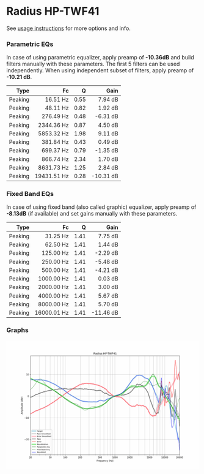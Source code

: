 # Radius HP-TWF41
See [usage instructions](https://github.com/jaakkopasanen/AutoEq#usage) for more options and info.

### Parametric EQs
In case of using parametric equalizer, apply preamp of **-10.36dB** and build filters manually
with these parameters. The first 5 filters can be used independently.
When using independent subset of filters, apply preamp of **-10.21 dB**.

| Type    | Fc          |    Q | Gain      |
|--------:|------------:|-----:|----------:|
| Peaking | 16.51 Hz    | 0.55 | 7.94 dB   |
| Peaking | 48.11 Hz    | 0.82 | 1.92 dB   |
| Peaking | 276.49 Hz   | 0.48 | -6.31 dB  |
| Peaking | 2344.36 Hz  | 0.87 | 4.50 dB   |
| Peaking | 5853.32 Hz  | 1.98 | 9.11 dB   |
| Peaking | 381.84 Hz   | 0.43 | 0.49 dB   |
| Peaking | 699.37 Hz   | 0.79 | -1.35 dB  |
| Peaking | 866.74 Hz   | 2.34 | 1.70 dB   |
| Peaking | 8631.73 Hz  | 1.25 | 2.84 dB   |
| Peaking | 19431.51 Hz | 0.28 | -10.31 dB |

### Fixed Band EQs
In case of using fixed band (also called graphic) equalizer, apply preamp of **-8.13dB**
(if available) and set gains manually with these parameters.

| Type    | Fc          |    Q | Gain      |
|--------:|------------:|-----:|----------:|
| Peaking | 31.25 Hz    | 1.41 | 7.75 dB   |
| Peaking | 62.50 Hz    | 1.41 | 1.44 dB   |
| Peaking | 125.00 Hz   | 1.41 | -2.29 dB  |
| Peaking | 250.00 Hz   | 1.41 | -5.48 dB  |
| Peaking | 500.00 Hz   | 1.41 | -4.21 dB  |
| Peaking | 1000.00 Hz  | 1.41 | 0.03 dB   |
| Peaking | 2000.00 Hz  | 1.41 | 3.00 dB   |
| Peaking | 4000.00 Hz  | 1.41 | 5.67 dB   |
| Peaking | 8000.00 Hz  | 1.41 | 5.70 dB   |
| Peaking | 16000.01 Hz | 1.41 | -11.46 dB |

### Graphs
![](./Radius%20HP-TWF41.png)
